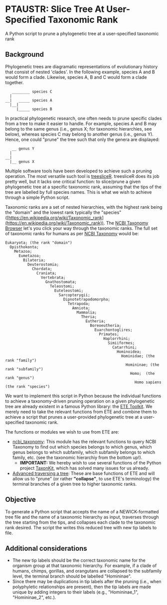# PTAUSTR: Slice Tree At User-Specified Taxonomic Rank
A Python script to prune a phylogenetic tree at a user-specified taxonomic rank

## Background
Phylogenetic trees are diagramatic representations of evolutionary history that consist of nested 'clades'. In the following example, species A and B would form a clade. Likewise, species A, B and C would form a clade together.
```
   ________ species C
  |
__|   _____ species A
  |__|
     |_____ species B
```
In practical phylogenetic research, one often needs to prune specific clades from a tree to make it easier to handle. For example, species A and B may belong to the same genus (i.e., genus X; for taxonomic hierarchies, see below), whereas species C may belong to another genus (i.e., genus Y). Hence, one could "prune" the tree such that only the genera are displayed:
```
   __ genus Y
  |
__|
  |__ genus X
```
Multiple software tools have been developed to achieve such a pruning operation. The most versatile such tool is [treesliceR](https://github.com/AraujoMat/treesliceR). treesliceR does its job pretty well, but it lacks one critical function: to slice/prune a given phylogenetic tree at a specific taxonomic rank, assuming that the tips of the tree are labelled by full species names. This is what we wish to achieve through a simple Python script.

Taxonomic ranks are a set of nested hierarchies, with the highest rank being the "domain" and the lowest rank typically the "species" ([https://en.wikipedia.org/wiki/Taxonomic_rank](https://en.wikipedia.org/wiki/Taxonomic_rank)). The [NCBI Taxonomy Browser](https://www.ncbi.nlm.nih.gov/Taxonomy/Browser/wwwtax.cgi) let's you click your way through the taxonomic ranks. The full set of taxonomic ranks for humans as per [NCBI Taxonomy](https://www.ncbi.nlm.nih.gov/Taxonomy/Browser/wwwtax.cgi?mode=Info&id=9606) would be: 
```
Eukaryota; (the rank "domain")
  Opisthokonta;
    Metazoa;
      Eumetazoa;
        Bilateria;
          Deuterostomia;
            Chordata;
              Craniata;
                Vertebrata;
                  Gnathostomata;
                    Teleostomi;
                      Euteleostomi;
                        Sarcopterygii;
                          Dipnotetrapodomorpha;
                            Tetrapoda;
                              Amniota;
                                Mammalia;
                                  Theria;
                                    Eutheria;
                                      Boreoeutheria;
                                        Euarchontoglires;
                                          Primates;
                                            Haplorrhini;
                                              Simiiformes;
                                                Catarrhini;
                                                  Hominoidea;
                                                    Hominidae; (the rank "family")
                                                      Homininae; (the rank "subfamily")
                                                        Homo;  (the rank "genus")
                                                          Homo sapiens (the rank "species")
```
We want to implement this script in Python because the individual functions to achieve a taxonomy-driven pruning operation on a given phylogenetic tree are already existent in a famous Python library: the [ETE Toolkit](https://github.com/etetoolkit/ete). We merely need to take the relevant functions from ETE and combine them to achieve a script that prunes a user-provided phylogenetic tree at a user-specified taxonomic rank.

The functions or modules we wish to use from ETE are:
- [ncbi_taxonomy](http://etetoolkit.org/docs/latest/tutorial/tutorial_ncbitaxonomy.html): This module has the relevant functions to query NCBI Taxonomy to find out which species belongs to which genus, which genus belongs to which subfamily, which subfamily belongs to which family, etc. (see the taxonomic hierarchiy from the bottom up!).
  - **IMPORTANT:** We hereby wish to use several functions of the Python project [TaxonKit](https://github.com/shenwei356/taxonkit), which has solved many issues for us already.
- [Advanced traversing a tree](http://etetoolkit.org/docs/latest/tutorial/tutorial_trees.html#advanced-traversing-stopping-criteria): These are base functions of ETE and will allow us to "prune" (or rather **"collapse"**, to use ETE's terminology) the terminal branches of a given tree to higher taxonomic ranks.

## Objective
To generate a Python script that accepts the name of a NEWICK-formatted tree file and the name of a taxonomic hierarchy as input, traverses through the tree starting from the tips, and collapses each clade to the taxonomic rank desired. The script the writes this reduced tree with new tip labels to file.

## Additional considerations
- The new tip labels should be the correct taxonomic name for the organism group at that taxonomic hierarchy. For example, if a clade of humans, chimps, gorillas, and orangutans are collapsed to the subfamily level, the terminal branch should be labelled "Homininae".
- Since there may be duplications in tip labels after the pruning (i.e., when polyphyletic relationships are present), then the tip labels are made unique by adding integers to their labels (e.g., "Homininae_1", "Homininae_2", etc.).

